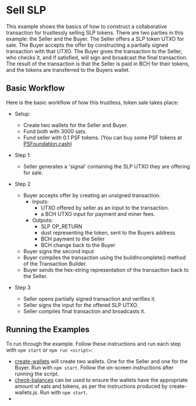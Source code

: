 # Sell SLP

This example shows the basics of how to construct a collaborative transaction for trustlessly selling SLP tokens. There are two parties in this example: the Seller and the Buyer. The Seller offers a SLP token UTXO for sale. The Buyer accepts the offer by constructing a partially signed transaction with that UTXO. The Buyer gives the transaction to the Seller, who checks it, and if satisfied, will sign and broadcast the final transaction. The result of the transaction is that the Seller is paid in BCH for their tokens, and the tokens are transferred to the Buyers wallet.

## Basic Workflow

Here is the basic workflow of how this trustless, token sale takes place:

- Setup:
  - Create two wallets for the Seller and Buyer.
  - Fund both with 3000 sats.
  - Fund seller with 0.1 PSF tokens. (You can buy some PSF tokens at [PSFoundation.cash](https://psfoundation.cash))

- Step 1:
  - Seller generates a 'signal' containing the SLP UTXO they are offering for sale.

- Step 2
  - Buyer accepts offer by creating an unsigned transaction.
	  - Inputs:
	    - UTXO offered by seller as an input to the transaction.
	    - a BCH UTXO input for payment and miner fees.
	  - Outputs:
	    - SLP OP_RETURN
	    - dust representing the token, sent to the Buyers address
	    - BCH payment to the Seller
	    - BCH change back to the Buyer
  - Buyer signs the second input
  - Buyer compiles the transaction using the buildIncomplete() method of the Transaction Builder.
  - Buyer sends the hex-string representation of the transaction back to the Seller.
  
- Step 3
  - Seller opens partially signed transaction and verifies it.
  - Seller signs the input for the offered SLP UTXO.
  - Seller compiles final transaction and broadcasts it.

## Running the Examples
To run through the example. Follow these instructions and run each step with `npm start` or `npm run <script>`:

- [create-wallets](./create-wallets) will create two wallets. One for the Seller and one for the Buyer. Run with `npm start`. Follow the on-screen instructions after running the script.
- [check-balances](./check-balances) can be used to ensure the wallets have the appropriate amount of sats and tokens, as per the instructions produced by create-wallets.js. Run with `npm start`.
-
